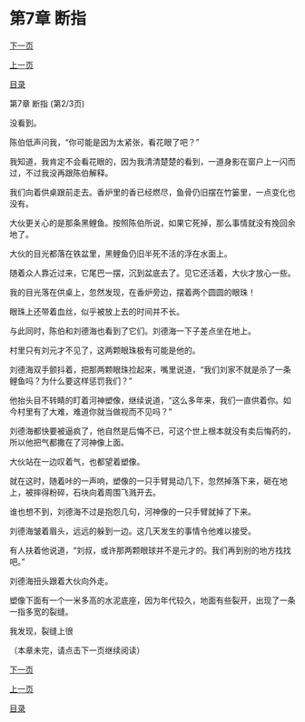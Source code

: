 <h1>第7章   断指</h1>
            <div><p><a href="./20_%E7%AC%AC7%E7%AB%A0_%E6%96%AD%E6%8C%87.md">下一页</a></p><p><a href="./18_%E7%AC%AC7%E7%AB%A0_%E6%96%AD%E6%8C%87.md">上一页</a></p><p><a href="../">目录</a></p></div>
            <div><p>第7章   断指 (第2/3页)</p><p>没看到。</p><p>陈伯低声问我，“你可能是因为太紧张，看花眼了吧？”</p><p>我知道，我肯定不会看花眼的，因为我清清楚楚的看到，一道身影在窗户上一闪而过，不过我没再跟陈伯解释。</p><p>我们向着供桌跟前走去。香炉里的香已经燃尽，鱼骨仍旧摆在竹篓里，一点变化也没有。</p><p>大伙更关心的是那条黑鲤鱼。按照陈伯所说，如果它死掉，那么事情就没有挽回余地了。</p><p>大伙的目光都落在铁盆里，黑鲤鱼仍旧半死不活的浮在水面上。</p><p>随着众人靠近过来，它尾巴一摆，沉到盆底去了。见它还活着，大伙才放心一些。</p><p>我的目光落在供桌上，忽然发现，在香炉旁边，摆着两个圆圆的眼珠！</p><p>眼珠上还带着血丝，似乎被放上去的时间并不长。</p><p>与此同时，陈伯和刘德海也看到了它们。刘德海一下子差点坐在地上。</p><p>村里只有刘元才不见了，这两颗眼珠极有可能是他的。</p><p>刘德海双手颤抖着，把那两颗眼珠捡起来，嘴里说道，“我们刘家不就是杀了一条鲤鱼吗？为什么要这样惩罚我们？”</p><p>他抬头目不转睛的盯着河神塑像，继续说道，“这么多年来，我们一直供着你。如今村里有了大难，难道你就当做视而不见吗？”</p><p>刘德海都快要被逼疯了，他自然是后悔不已，可这个世上根本就没有卖后悔药的，所以他把气都撒在了河神像上面。</p><p>大伙站在一边叹着气，也都望着塑像。</p><p>就在这时，随着咔的一声响，塑像的一只手臂晃动几下，忽然掉落下来，砸在地上，被摔得粉碎，石块向着周围飞溅开去。</p><p>谁也想不到，刘德海不过是抱怨几句，河神像的一只手臂就掉了下来。</p><p>刘德海皱着眉头，远远的躲到一边。这几天发生的事情令他难以接受。</p><p>有人扶着他说道，“刘叔，或许那两颗眼球并不是元才的。我们再到别的地方找找吧。”</p><p>刘德海扭头跟着大伙向外走。</p><p>塑像下面有一个一米多高的水泥底座，因为年代较久，地面有些裂开，出现了一条一指多宽的裂缝。</p><p>我发现，裂缝上很</p><p>（本章未完，请点击下一页继续阅读）</p></div>
            <div><p><a href="./20_%E7%AC%AC7%E7%AB%A0_%E6%96%AD%E6%8C%87.md">下一页</a></p><p><a href="./18_%E7%AC%AC7%E7%AB%A0_%E6%96%AD%E6%8C%87.md">上一页</a></p><p><a href="../">目录</a></p></div>